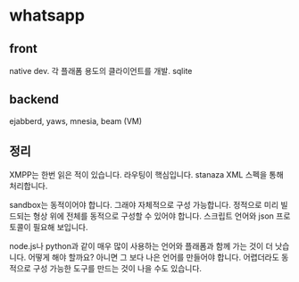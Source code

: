 # whatsapp 

## front 

native dev. 각 플래폼 용도의 클라이언트를 개발. 
sqlite 

## backend 

ejabberd, yaws, mnesia, beam (VM)

## 정리 

XMPP는 한번 읽은 적이 있습니다. 라우팅이 핵심입니다. 
stanaza XML 스펙을 통해 처리합니다. 

sandbox는 동적이어야 합니다. 그래야 자체적으로 구성 가능합니다. 
정적으로 미리 빌드되는 형상 위에 전체를 동적으로 구성할 수 있어야 합니다. 
스크립트 언어와 json 프로토콜이 필요해 보입니다. 

node.js나 python과 같이 매우 많이 사용하는 언어와 플래폼과 함께 
가는 것이 더 낫습니다. 어떻게 해야 할까요? 아니면 그 보다 나은 
언어를 만들어야 합니다. 어렵더라도 동적으로 구성 가능한 도구를 
만드는 것이 나을 수도 있습니다. 


